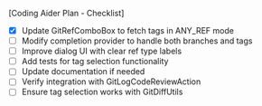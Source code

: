 [Coding Aider Plan - Checklist]

- [x] Update GitRefComboBox to fetch tags in ANY_REF mode
- [ ] Modify completion provider to handle both branches and tags
- [ ] Improve dialog UI with clear ref type labels
- [ ] Add tests for tag selection functionality
- [ ] Update documentation if needed
- [ ] Verify integration with GitLogCodeReviewAction
- [ ] Ensure tag selection works with GitDiffUtils
